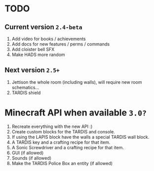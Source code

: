 # TODO

## Current version `2.4-beta`
1. Add video for books / achievements
2. Add docs for new features / perms / commands
3. Add cloister bell SFX
4. Make HADS more random

## Next version `2.5+`
1. Jettison the whole room (including walls), will require new room schematics...
2. TARDIS shield

# Minecraft API when available `3.0?`
1. Recreate everything with the new API :)
2. Create custom blocks for the TARDIS and console.
3. If using the LAPIS block have the walls a special TARDIS wall block.
4. A TARDIS key and a crafting recipe for that item.
5. A Sonic Screwdriver and a crafting recipe for that item.
6. GUI (if allowed)
7. Sounds (if allowed)
8. Make the TARDIS Police Box an entity (if allowed)
